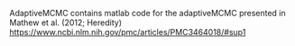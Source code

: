 AdaptiveMCMC contains matlab code for the adaptiveMCMC presented in Mathew et al. (2012; Heredity)
https://www.ncbi.nlm.nih.gov/pmc/articles/PMC3464018/#sup1
